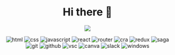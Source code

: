 <div align="center">
<h1 align="center">Hi there 👋</h1>

![](https://komarev.com/ghpvc/?username=kepkaklaudia&color=0F4C81&style=for-the-badge)

<div>
  <img src="https://img.shields.io/badge/-HTML-0F4C81?logo=HTML5&logoColor=white&style=flat-square" alt="html"> 
  <img src="https://img.shields.io/badge/-CSS-0F4C81?logo=CSS3&logoColor=white&style=flat-square" alt="css"> 
  <img src="https://img.shields.io/badge/-JavaScript-0F4C81?logo=JavaScript&logoColor=white&style=flat-square" alt="javascript"> 
  <img src="https://img.shields.io/badge/-React-0F4C81?logo=React&logoColor=white&style=flat-square" alt="react"> 
  <img src="https://img.shields.io/badge/-React%20Router-0F4C81?logo=React-Router&logoColor=white&style=flat-square" alt="router"> 
  <img src="https://img.shields.io/badge/-Create%20React%20App-0F4C81?logo=Create-React-App&logoColor=white&style=flat-square" alt="cra"> 
  <img src="https://img.shields.io/badge/-Redux-0F4C81?logo=Redux&logoColor=white&style=flat-square" alt="redux"> 
  <img src="https://img.shields.io/badge/-Redux%20Saga-0F4C81?logo=Redux-Saga&logoColor=white&style=flat-square" alt="saga"> 
</div>
<div>
  <img src="https://img.shields.io/badge/-Git-0F4C81?logo=Git&logoColor=white&style=flat-square" alt="git"> 
  <img src="https://img.shields.io/badge/-GitHub-0F4C81?logo=GitHub&logoColor=white&style=flat-square" alt="github"> 
  <img src="https://img.shields.io/badge/-Visual%20Studio%20Code-0F4C81?logo=Visual-Studio-Code&logoColor=white&style=flat-square" alt="vsc"> 
  <img src="https://img.shields.io/badge/-Canva-0F4C81?logo=Canva&logoColor=white&style=flat-square" alt="canva"> 
  <img src="https://img.shields.io/badge/-Slack-0F4C81?logo=Slack&logoColor=white&style=flat-square" alt="slack"> 
  <img src="https://img.shields.io/badge/-Windows-0F4C81?logo=Windows&logoColor=white&style=flat-square" alt="windows">
</div>
</div>
